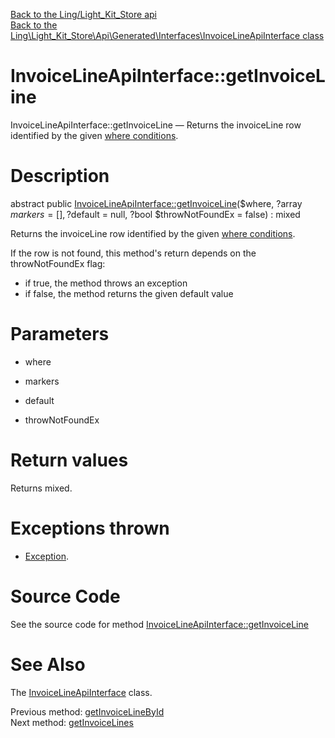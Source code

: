 [Back to the Ling/Light_Kit_Store api](https://github.com/lingtalfi/Light_Kit_Store/blob/master/doc/api/Ling/Light_Kit_Store.md)<br>
[Back to the Ling\Light_Kit_Store\Api\Generated\Interfaces\InvoiceLineApiInterface class](https://github.com/lingtalfi/Light_Kit_Store/blob/master/doc/api/Ling/Light_Kit_Store/Api/Generated/Interfaces/InvoiceLineApiInterface.md)


InvoiceLineApiInterface::getInvoiceLine
================



InvoiceLineApiInterface::getInvoiceLine — Returns the invoiceLine row identified by the given [where conditions](https://github.com/lingtalfi/SimplePdoWrapper#the-where-conditions).




Description
================


abstract public [InvoiceLineApiInterface::getInvoiceLine](https://github.com/lingtalfi/Light_Kit_Store/blob/master/doc/api/Ling/Light_Kit_Store/Api/Generated/Interfaces/InvoiceLineApiInterface/getInvoiceLine.md)($where, ?array $markers = [], ?$default = null, ?bool $throwNotFoundEx = false) : mixed




Returns the invoiceLine row identified by the given [where conditions](https://github.com/lingtalfi/SimplePdoWrapper#the-where-conditions).

If the row is not found, this method's return depends on the throwNotFoundEx flag:
- if true, the method throws an exception
- if false, the method returns the given default value




Parameters
================


- where

    

- markers

    

- default

    

- throwNotFoundEx

    


Return values
================

Returns mixed.


Exceptions thrown
================

- [Exception](http://php.net/manual/en/class.exception.php).&nbsp;







Source Code
===========
See the source code for method [InvoiceLineApiInterface::getInvoiceLine](https://github.com/lingtalfi/Light_Kit_Store/blob/master/Api/Generated/Interfaces/InvoiceLineApiInterface.php#L114-L114)


See Also
================

The [InvoiceLineApiInterface](https://github.com/lingtalfi/Light_Kit_Store/blob/master/doc/api/Ling/Light_Kit_Store/Api/Generated/Interfaces/InvoiceLineApiInterface.md) class.

Previous method: [getInvoiceLineById](https://github.com/lingtalfi/Light_Kit_Store/blob/master/doc/api/Ling/Light_Kit_Store/Api/Generated/Interfaces/InvoiceLineApiInterface/getInvoiceLineById.md)<br>Next method: [getInvoiceLines](https://github.com/lingtalfi/Light_Kit_Store/blob/master/doc/api/Ling/Light_Kit_Store/Api/Generated/Interfaces/InvoiceLineApiInterface/getInvoiceLines.md)<br>

